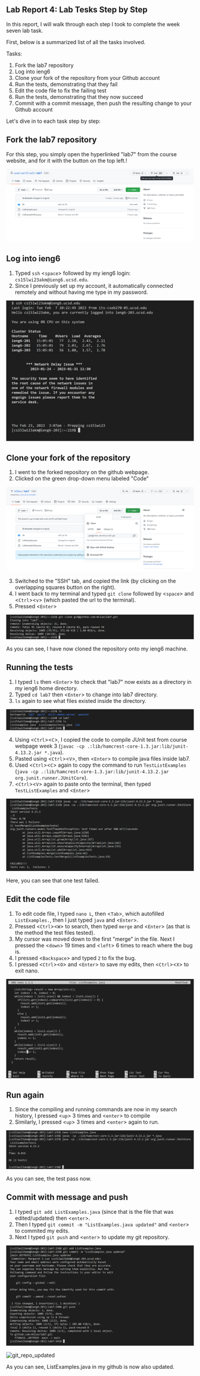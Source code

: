 Lab Report 4: Lab Tesks Step by Step
-------------------------------------

In this report, I will walk through each step I took to complete the week seven lab task. 

First, below is a summarized list of all the tasks involved. 

Tasks:
1. Fork the lab7 repository
2. Log into ieng6
3. Clone your fork of the repository from your Github account
4. Run the tests, demonstrating that they fail
5. Edit the code file to fix the failing test
6. Run the tests, demonstrating that they now succeed
7. Commit with a commit message, then push the resulting change to your Github account

Let's dive in to each task step by step:

Fork the lab7 repository
------------------------

For this step, you simply open the hyperlinked "lab7" from the course website, and for it with the button on the top left.!

![fork_repo](fork_repo.png)

Log into ieng6
--------------

1. Typed `ssh` <`space`> followed by my ieng6 login: `cs15lwi23akm@ieng6.ucsd.edu`.
2. Since I previously set up my account, it automatically connected remotely and without having me type in my password.

![login](login.png)

Clone your fork of the repository
---------------------------------

1. I went to the forked repository on the github webpage.
2. Clicked on the green drop-down menu labeled "Code"

![clone_url](clone_url.png)

3. Switched to the "SSH" tab, and copied the link (by clicking on the overlapping squares button on the right).
4. I went back to my terminal and typed `git clone` followed by <`space`> and <`Ctrl`><`v`> (which pasted the url to the terminal).
5. Pressed <`Enter`>

![clone](clone.png)

As you can see, I have now cloned the repository onto my ieng6 machine.

Running the tests
-----------------

1. I typed `ls` then <`Enter`> to check that "lab7" now exists as a directory in my ieng6 home directory.
2. Typed `cd lab7` then <`Enter`> to change into lab7 directory.
3. `ls` again to see what files existed inside the directory.

![lab7_ls_cd](lab7_ls_cd.png)

4. Using <`Ctrl`><`C`>, I copied the code to compile JUnit test from course webpage week 3 (`javac -cp .:lib/hamcrest-core-1.3.jar:lib/junit-4.13.2.jar *.java`).
5. Pasted using <`Ctrl`><`V`>, then <`Enter`> to compile java files inside lab7.
6. Used <`Ctrl`><`C`> again to copy the command to run `TestListExamples` (`java -cp .:lib/hamcrest-core-1.3.jar:lib/junit-4.13.2.jar org.junit.runner.JUnitCore`).
7. <`Ctrl`><`V`> again to paste onto the terminal, then typed `TestListExamples` and <`Enter`>

![compile_failed_run](compile_failed_run.png)

Here, you can see that one test failed.

Edit the code file
------------------

1. To edit code file, I typed `nano L`, then <`Tab`>, which autofilled `ListExamples.`, then I just typed `java` and <`Enter`>.
2. Pressed <`Ctrl`><`W`> to search, then typed `merge` and <`Enter`> (as that is the method the test files tested). 
3. My cursor was moved down to the first "merge" in the file. Next I pressed the <`down`> 19 times and <`left`> 6 times to reach where the bug is.
4. I pressed <`Backspace`> and typed `2` to fix the bug.
5. I pressed <`Ctrl`><`O`> and <`Enter`> to save my edits, then <`Ctrl`><`X`> to exit nano.

![in_nano_bug_fixed](in_nano_bug_fixed.png)

Run again
---------

1. Since the compiling and running commands are now in my search history, I pressed <`up`> 3 times and <`enter`> to compile
2. Similarly, I pressed <`up`> 3 times and <`enter`> again to run.

![compile_success_run](compile_success_run.png)

As you can see, the test pass now.

Commit with message and push
----------------------------

1. I typed `git add ListExamples.java` (since that is the file that was edited/updated) then <`enter`>.
2. Then I typed `git commit -m "ListExamples.java updated"` and <`enter`> to commited my edits.
3. Next I typed `git push` and <`enter`> to update my git repository.

![add_commit_push](add_commit_push.png)

![git_repo_updated](git_repo_updated.png)

As you can see, ListExamples.java in my github is now also updated.

